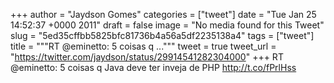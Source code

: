 
+++
author = "Jaydson Gomes"
categories = ["tweet"]
date = "Tue Jan 25 14:52:37 +0000 2011"
draft = false
image = "No media found for this Tweet"
slug = "5ed35cffbb5825bfc81736b4a56a5df2235138a4"
tags = ["tweet"]
title = """RT @eminetto: 5 coisas q ..."""
tweet = true
tweet_url = "https://twitter.com/jaydson/status/29914541282304000"
+++
RT @eminetto: 5 coisas q Java deve ter inveja de PHP http://t.co/fPrlHss
